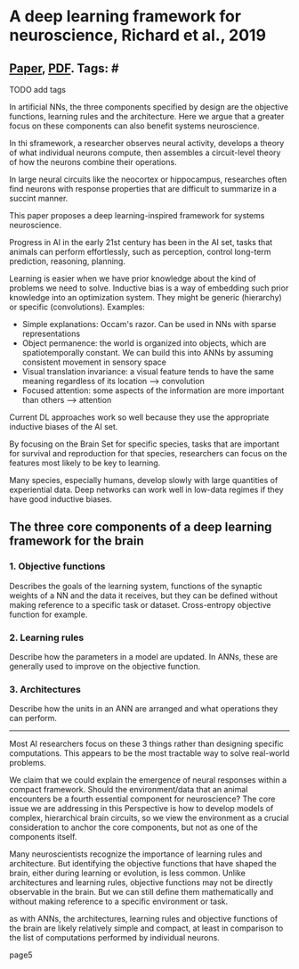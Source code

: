 # A deep learning framework for neuroscience, Richard et al., 2019

## [Paper](https://www.nature.com/articles/s41593-019-0520-2), [PDF](https://www.imbb.forth.gr/news/301019_Poirazi_DLPerspective.pdf). Tags: \#

TODO add tags

In artificial NNs, the three components specified by design are the objective functions, learning rules and the architecture. Here we argue that a greater focus on these components can also benefit systems neuroscience.

In thi sframework, a researcher observes neural activity, develops a theory of what individual neurons compute, then assembles a circuit-level theory of how the neurons combine their operations.

In large neural circuits like the neocortex or hippocampus, researches often find neurons with response properties that are difficult to summarize in a succint manner.

This paper proposes a deep learning-inspired framework for systems neuroscience.

Progress in AI in the early 21st century has been in the AI set, tasks that animals can perform effortlessly, such as perception, control long-term prediction, reasoning, planning.

Learning is easier when we have prior knowledge about the kind of problems we need to solve. Inductive bias is a way of embedding such prior knowledge into an optimization system. They might be generic (hierarchy) or specific (convolutions). Examples:

* Simple explanations: Occam's razor. Can be used in NNs with sparse representations
* Object permanence: the world is organized into objects, which are spatiotemporally constant. We can build this into ANNs by assuming consistent movement in sensory space
* Visual translation invariance: a visual feature tends to have the same meaning regardless of its location --> convolution
* Focused attention: some aspects of the information are more important than others --> attention

Current DL approaches work so well because they use the appropriate inductive biases of the AI set.

By focusing on the Brain Set for specific species, tasks that are important for survival and reproduction for that species, researchers can focus on the features most likely to be key to learning.

Many species, especially humans, develop slowly with large quantities of experiential data. Deep networks can work well in low-data regimes if they have good inductive biases.

## The three core components of a deep learning framework for the brain

### 1. Objective functions

Describes the goals of the learning system, functions of the synaptic weights of a NN and the data it receives, but they can be defined without making reference to a specific task or dataset. Cross-entropy objective function for example.

### 2. Learning rules

Describe how the parameters in a model are updated. In ANNs, these are generally used to improve on the objective function.

### 3. Architectures

Describe how the units in an ANN are arranged and what operations they can perform.

--------------------------------

Most AI researchers focus on these 3 things rather than designing specific computations. This appears to be the most tractable way to solve real-world problems.

We claim that we could explain the emergence of neural responses within a compact framework. Should the environment/data that an animal encounters be a fourth essential component for neuroscience? The core issue we are addressing in this Perspective is how to develop models of complex, hierarchical brain circuits, so we view the environment as a crucial consideration to anchor the core components, but not as one of the components itself.

Many neuroscientists recognize the importance of learning rules and architecture. But identifying the objective functions that have shaped the brain, either during learning or evolution, is less common. Unlike architectures and learning rules, objective functions may not be directly observable in the brain. But we can still define them mathematically and without making reference to a specific environment or task.

as with ANNs, the architectures, learning rules and objective functions of the brain are likely relatively simple and compact, at least in comparison to the list of computations performed by individual neurons.

page5